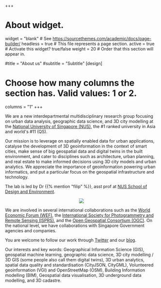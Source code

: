 +++
# About widget.
widget = "blank"  # See https://sourcethemes.com/academic/docs/page-builder/
headless = true  # This file represents a page section.
active = true  # Activate this widget? true/false
weight = 20  # Order that this section will appear in.

#title = "About us"
#subtitle = "Subtitle"
[design]
  # Choose how many columns the section has. Valid values: 1 or 2.
  columns = "1"
+++

We are a new interdepartmental multidisciplinary research group focusing on urban data analysis, geographic data science, and 3D city modelling at the [National University of Singapore (NUS)](http://www.nus.edu.sg), the #1 ranked university in Asia and world's #11 (QS). 

Our mission is to leverage on spatially enabled data for urban applications, catalyse the development of 3D geoinformation in the context of smart cities, make sense of big geospatial data and digital twins in the built environment, and cater to disciplines such as architecture, urban planning, and real estate to make informed decisions using 3D city models and urban analytics.
We appreciate the importance of geoinformation powering urban informatics, and put a particular focus on the geospatial infrastructure and technology.

The lab is led by Dr {{% mention "filip" %}}, asst prof at [NUS School of Design and Environment](https://www.sde.nus.edu.sg).

<p align="center">
  <img src="img/banner2.png"/>
</p>

We are involved in several international collaborations such as the [World Economic Forum (WEF)](https://www.weforum.org), the [International Society for Photogrammetry and Remote Sensing (ISPRS)](https://www.isprs.org), and the [Open Geospatial Consortium (OGC)](https://www.opengeospatial.org).
On the national level, we have collaborations with Singapore Government agencies and companies.

You are welcome to follow our work through <a itemprop="sameAs" href="http://twitter.com/urbanalyticslab" target="_blank" rel="noopener"><i class="fab fa-twitter"></i> Twitter</a> and our <a href="post/">blog</a>.

Our interests and key words: Geographical Information Science (GIS), geospatial machine learning, geographic data science, 3D city modelling / 3D GIS (some people also call them digital twins), 3D urban analytics, spatial data quality and standardisation (CityJSON, CityGML), Volunteered geoinformation (VGI) and OpenStreetMap (OSM), Building Information modelling (BIM), Geospatial data visualisation, 3D underground data modelling, and 3D cadastre.

